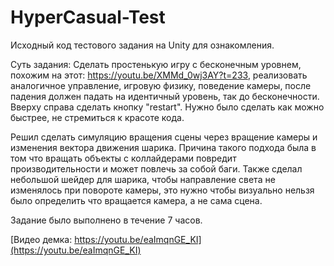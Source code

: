 # HyperCasual-Test

Исходный код тестового задания на Unity для ознакомления.

Суть задания: Сделать простенькую игру с бесконечным уровнем, похожим на этот: https://youtu.be/XMMd_0wj3AY?t=233, реализовать аналогичное управление, игровую физику, поведение камеры, после падения должен падать на идентичный уровень, так до бесконечности. Вверху справа сделать кнопку "restart". Нужно было сделать как можно быстрее, не стремиться к красоте кода.

Решил сделать симуляцию вращения сцены через вращение камеры и изменения вектора движения шарика. Причина такого подхода была в том что вращать объекты с коллайдерами повредит производительности и может повлечь за собой баги. Также сделал небольшой шейдер для шарика, чтобы направление света не изменялось при повороте камеры, это нужно чтобы визуально нельзя было определить что вращается камера, а не сама сцена.

Задание было выполнено в течение 7 часов.

[Видео демка: https://youtu.be/eaImqnGE_KI](https://youtu.be/eaImqnGE_KI)


